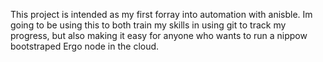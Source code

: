 This project is intended as my first forray into automation with anisble.
Im going to be using this to both train my skills in using git to track my progress, but also making it easy for anyone who wants to run a nippow bootstraped Ergo node in the cloud.